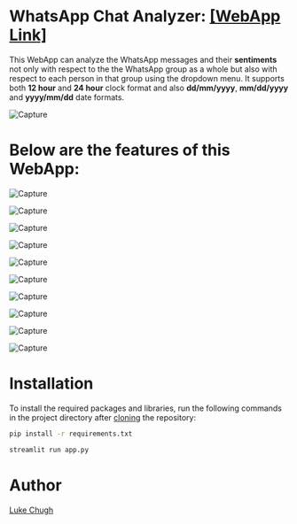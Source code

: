# WhatsApp Chat Analyzer: [[WebApp Link]](https://whatsapp-chat-analyzer-by-luke.herokuapp.com/)

This WebApp can analyze the WhatsApp messages and their **sentiments** not only with respect to the the WhatsApp group as a whole but also with respect to each person in that group using the dropdown menu. It supports both **12 hour** and **24 hour** clock format and also **dd/mm/yyyy**, **mm/dd/yyyy** and **yyyy/mm/dd** date formats.

![Capture](https://github.com/luke-chugh/whatsapp-chat-analyzer-WebApp/blob/main/images/dropdown.png)

# Below are the features of this WebApp:
![Capture](https://github.com/luke-chugh/whatsapp-chat-analyzer-WebApp/blob/main/images/a.png)

![Capture](https://github.com/luke-chugh/whatsapp-chat-analyzer-WebApp/blob/main/images/b.png)

![Capture](https://github.com/luke-chugh/whatsapp-chat-analyzer-WebApp/blob/main/images/c.png)

![Capture](https://github.com/luke-chugh/whatsapp-chat-analyzer-WebApp/blob/main/images/d.png)

![Capture](https://github.com/luke-chugh/whatsapp-chat-analyzer-WebApp/blob/main/images/e.png)

![Capture](https://github.com/luke-chugh/whatsapp-chat-analyzer-WebApp/blob/main/images/f.png)

![Capture](https://github.com/luke-chugh/whatsapp-chat-analyzer-WebApp/blob/main/images/g.png)

![Capture](https://github.com/luke-chugh/whatsapp-chat-analyzer-WebApp/blob/main/images/h.png)

![Capture](https://github.com/luke-chugh/whatsapp-chat-analyzer-WebApp/blob/main/images/i.png)

![Capture](https://github.com/luke-chugh/whatsapp-chat-analyzer-WebApp/blob/main/images/j.png)

# Installation
To install the required packages and libraries, run the following commands in the project directory after [cloning](https://www.howtogeek.com/451360/how-to-clone-a-github-repository/) the repository:
```bash
pip install -r requirements.txt
```
```bash
streamlit run app.py
```
# Author
[Luke Chugh](https://www.linkedin.com/in/luke-chugh-2b2043181/)
